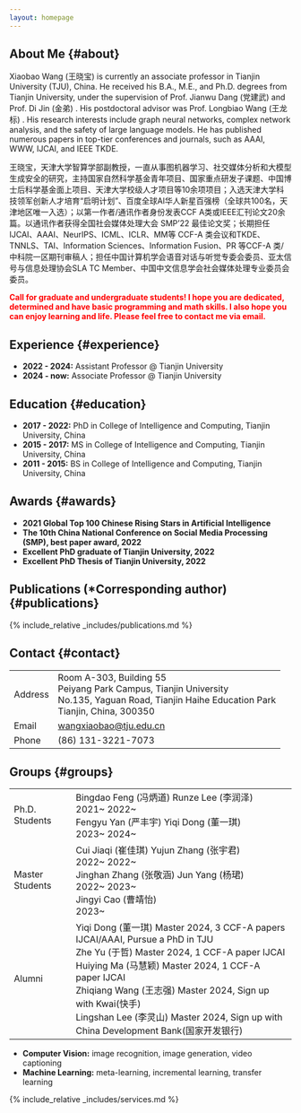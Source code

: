 ```yaml
---
layout: homepage
---
```


## About Me {#about}

Xiaobao Wang (王晓宝) is currently an associate professor in Tianjin University (TJU), China. He received his B.A., M.E., and Ph.D. degrees from Tianjin University, under the supervision of Prof. Jianwu Dang (党建武) and Prof. Di Jin (金弟) . His postdoctoral advisor was Prof. Longbiao Wang (王龙标) . His research interests include graph neural networks, complex network analysis, and the safety of large language models. He has published numerous papers in top-tier conferences and journals, such as AAAI, WWW, IJCAI, and IEEE TKDE.

王晓宝，天津大学智算学部副教授，一直从事图机器学习、社交媒体分析和大模型生成安全的研究，主持国家自然科学基金青年项目、国家重点研发子课题、中国博士后科学基金面上项目、天津大学校级人才项目等10余项项目；入选天津大学科技领军创新人才培育“启明计划”、百度全球Al华人新星百强榜（全球共100名，天津地区唯一入选）；以第一作者/通讯作者身份发表CCF A类或IEEE汇刊论文20余篇。以通讯作者获得全国社会媒体处理大会 SMP’22 最佳论文奖；长期担任 IJCAI、AAAI、NeurIPS、ICML、ICLR、MM等 CCF-A 类会议和TKDE、TNNLS、TAI、Information Sciences、Information Fusion、PR 等CCF-A 类/中科院一区期刊审稿人；担任中国计算机学会语音对话与听觉专委会委员、亚太信号与信息处理协会SLA TC Member、中国中文信息学会社会媒体处理专业委员会委员。  

<strong style="color:red">Call for graduate and undergraduate students! I hope you are dedicated, determined and have basic programming and math skills. I also hope you can enjoy learning and life. Please feel free to contact me via email.</strong>

## Experience {#experience}

- **2022 - 2024:** Assistant Professor @ Tianjin University
- **2024 - now:** Associate Professor @ Tianjin University

## Education {#education}

- **2017 - 2022:** PhD in College of Intelligence and Computing, Tianjin University, China
- **2015 - 2017:** MS in College of Intelligence and Computing, Tianjin University, China
- **2011 - 2015:** BS in College of Intelligence and Computing, Tianjin University, China

## Awards {#awards}
- **2021 Global Top 100 Chinese Rising Stars in Artificial Intelligence** 
- **The 10th China National Conference on Social Media Processing (SMP), best paper award, 2022**
- **Excellent PhD graduate of Tianjin University, 2022**
- **Excellent PhD Thesis of Tianjin University, 2022**

## Publications (*Corresponding author) {#publications}
{% include_relative _includes/publications.md %}

## Contact {#contact}

<table class="contact-info">
  <tr>
    <td class="label"><i class="fa fa-map-marker"></i>  Address</td>
    <td>
      Room A-303, Building 55<br>
      Peiyang Park Campus, Tianjin University<br>
      No.135, Yaguan Road, Tianjin Haihe Education Park<br>
      Tianjin, China, 300350
    </td>
  </tr>
  <tr>
    <td class="label"><i class="fa fa-envelope"></i>  Email</td>
    <td><a href="mailto:wangxiaobao@tju.edu.cn">wangxiaobao@tju.edu.cn</a></td>
  </tr>
  <tr>
    <td class="label"><i class="fa fa-phone"></i>  Phone</td>
    <td>(86) 131-3221-7073</td>
  </tr>
</table>

## Groups {#groups}

<table class="contact-info">
  <tr>
    <td class="label">Ph.D. Students</td>
    <td>
      Bingdao Feng (冯炳道)	Runze Lee (李润泽)<br>
      2021~	2022~<br>
      Fengyu Yan (严丰宇)	Yiqi Dong (董一琪)<br>
      2023~	2024~
    </td>
  </tr>
  <tr>
    <td class="label">Master Students</td>
    <td>
      Cui Jiaqi (崔佳琪)	Yujun Zhang (张宇君)<br>
      2022~	2022~<br>
      Jinghan Zhang (张敬涵)	Jun Yang (杨珺)<br>
      2022~	2023~<br>
      Jingyi Cao (曹靖怡)<br>
      2023~
    </td>
  </tr>
  <tr>
    <td class="label">Alumni</td>
    <td>
      Yiqi Dong (董一琪)	Master 2024, 3 CCF-A papers IJCAI/AAAI, Pursue a PhD in TJU<br>
      Zhe Yu (于哲)	Master 2024, 1 CCF-A paper IJCAI<br>
      Huiying Ma (马慧颖)	Master 2024, 1 CCF-A paper IJCAI<br>
      Zhiqiang Wang (王志强)	Master 2024, Sign up with Kwai(快手)<br>
      Lingshan Lee (李灵山)	Master 2024, Sign up with China Development Bank(国家开发银行)
    </td>
  </tr>
</table>

- **Computer Vision:** image recognition, image generation, video captioning
- **Machine Learning:** meta-learning, incremental learning, transfer learning



{% include_relative _includes/services.md %}
